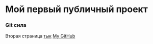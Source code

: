 # Мой первый публичный проект

### Git сила
Вторая страница [тык](./secondpage.md)
[My GitHub](https://github.com/kattta31/JoinJob)